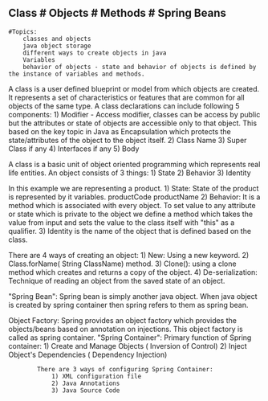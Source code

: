 ## Class # Objects # Methods # Spring Beans

    #Topics:
        classes and objects
        java object storage
        different ways to create objects in java
        Variables
        behavior of objects - state and behavior of objects is defined by the instance of variables and methods.	

A class is a user defined blueprint or model from which objects are created.
It represents a set of characteristics or features that are common for all objects of the same type.
    A class declarations can include following 5 components:
        1) Modifier - Access modifier, classes can be access by public but the attributes or state of objects are accessible only to that object. This based on the key topic in Java as Encapsulation which protects the state/attributes of the object to the object itself.
        2) Class Name
        3) Super Class if any
        4) Interfaces if any
        5) Body

A class is a basic unit of object oriented programming which represents real life entities.
An object consists of 3 things:
    1) State
    2) Behavior
    3) Identity

In this example we are representing a product.
    1) State: State of the product is represented by it variables.
        productCode
        productName
    2) Behavior: It is a method which is associated with every object.
        To set value to any attribute or state which is private to the object we define a method which takes the value from input and sets the 
        value to the class itself with "this" as a qualifier.
    3) Identity is the name of the object that is defined based on the class.
        


There are 4 ways of creating an object:
    1) New: Using a new keyword.
    2) Class.forName( String ClassName) method.
    3) Clone(): using a clone method which creates and returns a copy of the object.
    4) De-serialization: Technique of reading an object from the saved state of an object.



"Spring Bean": Spring bean is simply another java object.
                When java object is created by spring container then spring refers to them as spring bean.


Object Factory: Spring provides an object factory which provides the objects/beans based on annotation on injections.
This object factory is called as spring container.
"Spring Container": Primary function of Spring container:
                        1) Create and Manage Objects ( Inversion of Control)
                        2) Inject Object's Dependencies ( Dependency Injection)

            There are 3 ways of configuring Spring Container:
                1) XML configuration file
                2) Java Annotations
                3) Java Source Code
